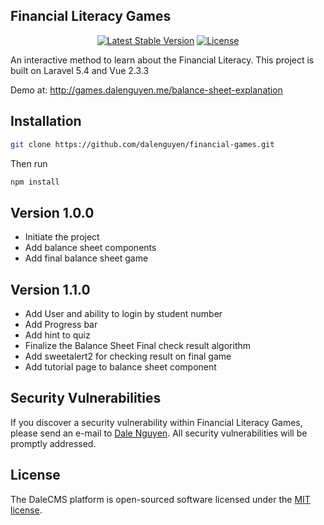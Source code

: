 Financial Literacy Games
-----------

<p align="center">
<a href="https://packagist.org/packages/laravel/framework"><img src="https://poser.pugx.org/laravel/framework/v/stable.svg" alt="Latest Stable Version"></a>
<a href="https://packagist.org/packages/laravel/framework"><img src="https://poser.pugx.org/laravel/framework/license.svg" alt="License"></a>
</p>

An interactive method to learn about the Financial Literacy. This project is built on Laravel 5.4 and Vue 2.3.3

Demo at: http://games.dalenguyen.me/balance-sheet-explanation

Installation
------------

```bash
git clone https://github.com/dalenguyen/financial-games.git
```

Then run

```bash
npm install
```

## Version 1.0.0

* Initiate the project
* Add balance sheet components
* Add final balance sheet game

## Version 1.1.0

* Add User and ability to login by student number
* Add Progress bar
* Add hint to quiz
* Finalize the Balance Sheet Final check result algorithm
* Add sweetalert2 for checking result on final game
* Add tutorial page to balance sheet component

## Security Vulnerabilities

If you discover a security vulnerability within Financial Literacy Games, please send an e-mail to [Dale Nguyen](dungnq@itbox4vn.com). All security vulnerabilities will be promptly addressed.

## License

The DaleCMS platform is open-sourced software licensed under the [MIT license](http://opensource.org/licenses/MIT).
